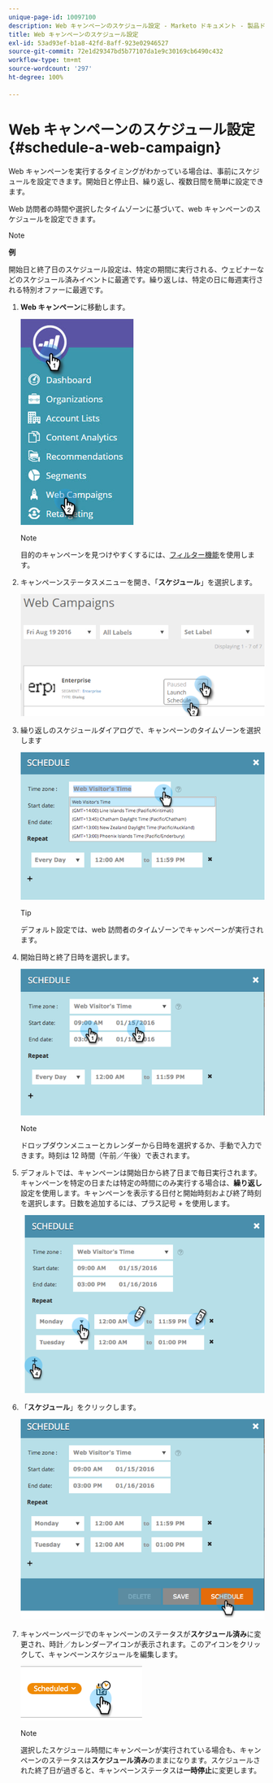 ```yaml
---
unique-page-id: 10097100
description: Web キャンペーンのスケジュール設定 - Marketo ドキュメント - 製品ドキュメント
title: Web キャンペーンのスケジュール設定
exl-id: 53ad93ef-b1a8-42fd-8aff-923e02946527
source-git-commit: 72e1d29347bd5b77107da1e9c30169cb6490c432
workflow-type: tm+mt
source-wordcount: '297'
ht-degree: 100%

---
```


# Web キャンペーンのスケジュール設定 {#schedule-a-web-campaign}

Web キャンペーンを実行するタイミングがわかっている場合は、事前にスケジュールを設定できます。開始日と停止日、繰り返し、複数日間を簡単に設定できます。

Web 訪問者の時間や選択したタイムゾーンに基づいて、web キャンペーンのスケジュールを設定できます。

>[!NOTE]
>
>**例**
>
>開始日と終了日のスケジュール設定は、特定の期間に実行される、ウェビナーなどのスケジュール済みイベントに最適です。繰り返しは、特定の日に毎週実行される特別オファーに最適です。

1. **Web キャンペーン**&#x200B;に移動します。

   ![](assets/image2016-8-18-16-3a38-3a47.png)

   >[!NOTE]
   >
   >目的のキャンペーンを見つけやすくするには、[フィルター機能](/help/marketo/product-docs/web-personalization/working-with-web-campaigns/filter-web-campaigns.md)を使用します。

1. キャンペーンステータスメニューを開き、「**スケジュール**」を選択します。

   ![](assets/image2016-8-18-16-3a41-3a45.png)

1. 繰り返しのスケジュールダイアログで、キャンペーンのタイムゾーンを選択します

   ![](assets/image2016-1-14-8-3a14-3a20.png)

   >[!TIP]
   >
   >デフォルト設定では、web 訪問者のタイムゾーンでキャンペーンが実行されます。

1. 開始日時と終了日時を選択します。

   ![](assets/image2016-1-14-8-3a16-3a12.png)

   >[!NOTE]
   >
   >ドロップダウンメニューとカレンダーから日時を選択するか、手動で入力できます。時刻は 12 時間（午前／午後）で表されます。

1. デフォルトでは、キャンペーンは開始日から終了日まで毎日実行されます。キャンペーンを特定の日または特定の時間にのみ実行する場合は、**繰り返し**&#x200B;設定を使用します。キャンペーンを表示する日付と開始時刻および終了時刻を選択します。日数を追加するには、プラス記号 + を使用します。

   ![](assets/image2016-1-14-8-3a19-3a37.png)

1. 「**スケジュール**」をクリックします。

   ![](assets/image2016-1-14-8-3a27-3a55.png)

1. キャンペーンページでのキャンペーンのステータスが&#x200B;**スケジュール済み**&#x200B;に変更され、時計／カレンダーアイコンが表示されます。このアイコンをクリックして、キャンペーンスケジュールを編集します。

   ![](assets/image2016-1-14-8-3a27-3a32.png)

   >[!NOTE]
   >
   >選択したスケジュール時間にキャンペーンが実行されている場合も、キャンペーンのステータスは&#x200B;**スケジュール済み**&#x200B;のままになります。スケジュールされた終了日が過ぎると、キャンペーンステータスは&#x200B;**一時停止**&#x200B;に変更します。
